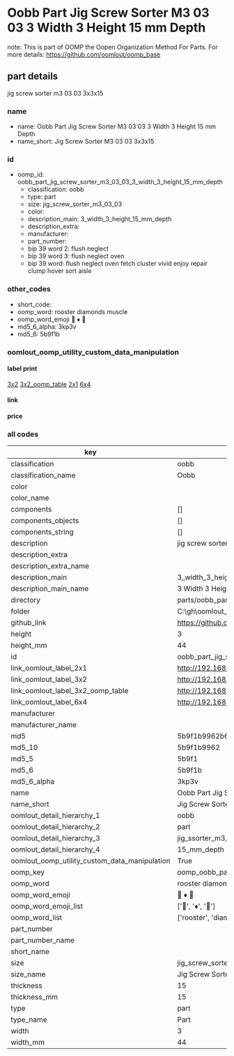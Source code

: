 # Oobb Part Jig Screw Sorter M3 03 03 3 Width 3 Height 15 mm Depth  

note: This is part of OOMP the Oopen Organization Method For Parts. For more details: https://github.com/oomlout/oomp_base

##  part details
  



jig screw sorter m3 03 03 3x3x15



### name
* name: Oobb Part Jig Screw Sorter M3 03 03 3 Width 3 Height 15 mm Depth
* name_short: Jig Screw Sorter M3 03 03 3x3x15 
### id
* oomp_id: oobb_part_jig_screw_sorter_m3_03_03_3_width_3_height_15_mm_depth
  * classification: oobb
  * type: part
  * size: jig_screw_sorter_m3_03_03
  * color: 
  * description_main: 3_width_3_height_15_mm_depth
  * description_extra: 
  * manufacturer: 
  * part_number: 
  * bip 39 word 2: flush neglect
  * bip 39 word 3: flush neglect oven
  * bip 39 word: flush neglect oven fetch cluster vivid enjoy repair clump hover sort aisle

### other_codes
* short_code: 
* oomp_word: rooster diamonds muscle
* oomp_word_emoji :rooster: :diamonds: :muscle:
* md5_6_alpha: 3kp3v
* md5_6: 5b9f1b






### oomlout_oomp_utility_custom_data_manipulation
#### label print
[3x2](http://192.168.1.245:1112/?label=oomp%203kp3v)
[3x2_oomp_table](http://192.168.1.108:1112/?label=oomp%203kp3v)
[2x1](http://192.168.1.242:1112/?label=oomp%203kp3v)
[6x4](http://192.168.1.55:1112/?label=oomp%203kp3v)    

#### link

                              

#### price







### all codes 
| key | value |  
| --- | --- |  
| classification | oobb |  
| classification_name | Oobb |  
| color |  |  
| color_name |  |  
| components | [] |  
| components_objects | [] |  
| components_string | [] |  
| description | jig screw sorter m3 03 03 3x3x15 |  
| description_extra |  |  
| description_extra_name |  |  
| description_main | 3_width_3_height_15_mm_depth |  
| description_main_name | 3 Width 3 Height 15 mm Depth |  
| directory | parts/oobb_part_jig_screw_sorter_m3_03_03_3_width_3_height_15_mm_depth |  
| folder | C:\gh\oomlout_oobb_version_4_generated_parts\things\oobb_part_jig_screw_sorter_m3_03_03_3_width_3_height_15_mm_depth |  
| github_link | https://github.com/oomlout/oomlout_oomp_part_src/tree/main/parts/oobb_part_jig_screw_sorter_m3_03_03_3_width_3_height_15_mm_depth |  
| height | 3 |  
| height_mm | 44 |  
| id | oobb_part_jig_screw_sorter_m3_03_03_3_width_3_height_15_mm_depth |  
| link_oomlout_label_2x1 | http://192.168.1.242:1112/?label=oomp%203kp3v |  
| link_oomlout_label_3x2 | http://192.168.1.245:1112/?label=oomp%203kp3v |  
| link_oomlout_label_3x2_oomp_table | http://192.168.1.108:1112/?label=oomp%203kp3v |  
| link_oomlout_label_6x4 | http://192.168.1.55:1112/?label=oomp%203kp3v |  
| manufacturer |  |  
| manufacturer_name |  |  
| md5 | 5b9f1b9962b68957d49635553ba502ce |  
| md5_10 | 5b9f1b9962 |  
| md5_5 | 5b9f1 |  
| md5_6 | 5b9f1b |  
| md5_6_alpha | 3kp3v |  
| name | Oobb Part Jig Screw Sorter M3 03 03 3 Width 3 Height 15 mm Depth |  
| name_short | Jig Screw Sorter M3 03 03 3x3x15  |  
| oomlout_detail_hierarchy_1 | oobb |  
| oomlout_detail_hierarchy_2 | part |  
| oomlout_detail_hierarchy_3 | jig_ssorter_m3_03_03 |  
| oomlout_detail_hierarchy_4 | 15_mm_depth |  
| oomlout_oomp_utility_custom_data_manipulation | True |  
| oomp_key | oomp_oobb_part_jig_screw_sorter_m3_03_03_3_width_3_height_15_mm_depth |  
| oomp_word | rooster diamonds muscle |  
| oomp_word_emoji | :rooster: :diamonds: :muscle: |  
| oomp_word_emoji_list | [':rooster:', ':diamonds:', ':muscle:'] |  
| oomp_word_list | ['rooster', 'diamonds', 'muscle'] |  
| part_number |  |  
| part_number_name |  |  
| short_name |  |  
| size | jig_screw_sorter_m3_03_03 |  
| size_name | Jig Screw Sorter M3 03 03 |  
| thickness | 15 |  
| thickness_mm | 15 |  
| type | part |  
| type_name | Part |  
| width | 3 |  
| width_mm | 44 |  
